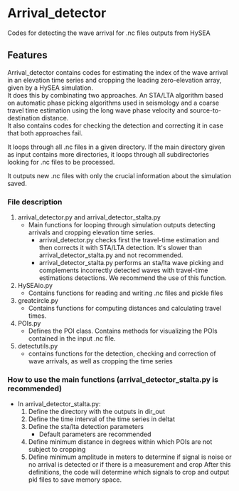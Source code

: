 
# Arrival_detector

Codes for detecting the wave arrival for .nc files outputs from HySEA

## Features

Arrival_detector contains codes for estimating the index of the wave arrival in an elevation time series and cropping the leading zero-elevation array, given by a HySEA simulation.  
It does this by combinating two approaches. An STA/LTA algorithm based on automatic phase picking algorithms used in seismology and a coarse travel time estimation using the long wave phase velocity and source-to-destination distance.  
It also contains codes for checking the detection and correcting it in case that both approaches fail.  

It loops through all .nc files in a given directory. If the main directory given as input contains more directories, it loops through all subdirectories looking for .nc files to be processed.  

It outputs new .nc files with only the crucial information about the simulation saved.

### File description

1. arrival_detector.py and arrival_detector_stalta.py
    - Main functions for looping through simulation outputs detecting arrivals and cropping elevation time series.
        - arrival_detector.py checks first the travel-time estimation and then corrects it with STA/LTA detection. It's slower than arrival_detector_stalta.py and not recommended.
        - arrival_detector_stalta.py performs an sta/lta wave picking and complements incorrectly detected waves with travel-time estimations detections. We recommend the use of this function.
2. HySEAio.py
    - Contains functions for reading and writing .nc files and pickle files
3. greatcircle.py
    - Contains functions for computing distances and calculating travel times.
4. POIs.py
    - Defines the POI class. Contains methods for visualizing the POIs contained in the input .nc file.
5. detectutils.py  
    - contains functions for the detection, checking and correction of wave arrivals, as well as cropping the time series

### How to use the main functions (arrival_detector_stalta.py is recommended)

- In arrival_detector_stalta.py:
    1. Define the directory with the outputs in dir_out
    2. Define the time interval of the time series in deltat
    3. Define the sta/lta detection parameters
        - Default parameters are recommended
    4. Define minimum distance in degrees within which POIs are not subject to cropping
    5. Define minimum amplitude in meters to determine if signal is noise or no arrival is detected or if there is a measurement and crop
After this definitions, the code will determine which signals to crop and output pkl files to save memory space.

